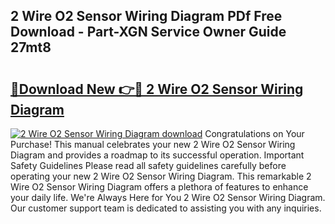 ## 2 Wire O2 Sensor Wiring Diagram PDf Free Download - Part-XGN Service Owner Guide 27mt8

# <h2><a href="http://dfk4qdt.blite.top/?on=2+Wire+O2+Sensor+Wiring+Diagram">🔗Download New 👉🔴 2 Wire O2 Sensor Wiring Diagram</a></h2>

[![2 Wire O2 Sensor Wiring Diagram download](https://i.imgur.com/lujVjoI.png)](http://dfk4qdt.blite.top/?on=2+Wire+O2+Sensor+Wiring+Diagram)
Congratulations on Your Purchase! This manual celebrates your new 2 Wire O2 Sensor Wiring Diagram and provides a roadmap to its successful operation. Important Safety Guidelines Please read all safety guidelines carefully before operating your new 2 Wire O2 Sensor Wiring Diagram. This remarkable 2 Wire O2 Sensor Wiring Diagram offers a plethora of features to enhance your daily life. We're Always Here for You 2 Wire O2 Sensor Wiring Diagram. Our customer support team is dedicated to assisting you with any inquiries.
